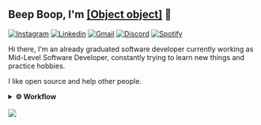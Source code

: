 ## Beep Boop, I'm [[Object object]](https://stackoverflow.com/questions) 🤖

<div>
  
[![Instagram](https://img.shields.io/badge/EikkoMass-%23E4405F.svg?style=for-the-badge&logo=Instagram&logoColor=white)](https://www.instagram.com/eikkomass/)
[![Linkedin](https://img.shields.io/badge/Eric%20H.%20Massaneiro-%231DA1F2.svg?style=for-the-badge&logo=Linkedin&logoColor=white)](https://in.eikkomass.dev/)
[![Gmail](https://img.shields.io/badge/Gmail-EA4335.svg?style=for-the-badge&logo=gmail&logoColor=white)](mailto:ericmassaneiro@gmail.com)
[![Discord](https://img.shields.io/badge/EikkoMass-7289DA?style=for-the-badge&logo=discord&logoColor=white)](https://discord.com/users/196443177744334848)
[![Spotify](https://img.shields.io/badge/feetroid-1ED760?&style=for-the-badge&logo=spotify&logoColor=white)](https://open.spotify.com/user/feetroid)

</div>

Hi there, I'm an already graduated software developer currently working as Mid-Level Software Developer, constantly trying to learn new things and practice hobbies.

I like open source and help other people.

  <details>
  <br />
  <summary><b>⚙️ Workflow</b></summary>
    <ul>
      <li><b>💿 OS: </b> Arch Linux</li>
      <li><b>🔳 Terminal: </b> Oh My Bash / Kitty</li>
      <br />
   </ul>
 </details>

<br />

<img src="https://skillicons.dev/icons?i=java,cs,nodejs,typescript,react,vuejs,docker,linux,git,mysql,redis,aws" />